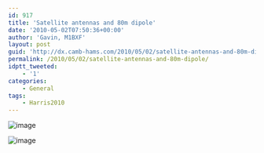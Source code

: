 ```yaml
---
id: 917
title: 'Satellite antennas and 80m dipole'
date: '2010-05-02T07:50:36+00:00'
author: 'Gavin, M1BXF'
layout: post
guid: 'http://dx.camb-hams.com/2010/05/02/satellite-antennas-and-80m-dipole/'
permalink: /2010/05/02/satellite-antennas-and-80m-dipole/
idptt_tweeted:
    - '1'
categories:
    - General
tags:
    - Harris2010
---
```


![image](http://dx.camb-hams.com/wp-content/uploads/2010/05/wpid-1272786471235.jpg)

![image](http://dx.camb-hams.com/wp-content/uploads/2010/05/wpid-1272786542208.jpg)